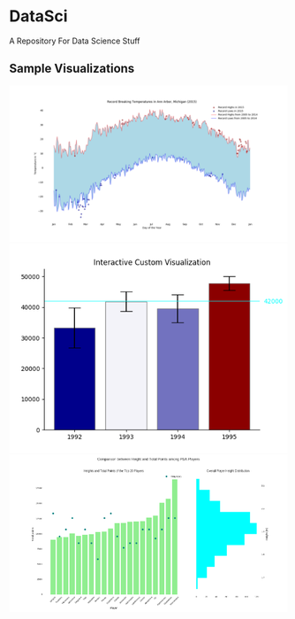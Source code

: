 # DataSci
 A Repository For Data Science Stuff
 
## Sample Visualizations

<img src='Sample%20Visualizations/Record%20Breaking%20Temperatures%20in%20Ann%20Arbor%2C%20Michigan%20(2015).png'>
<img src='Sample%20Visualizations/Custom%20Visualization.png'>
<img src='Sample%20Visualizations/Comparison%20between%20Height%20and%20Total%20Points%20among%20PBA%20Players.png'>

